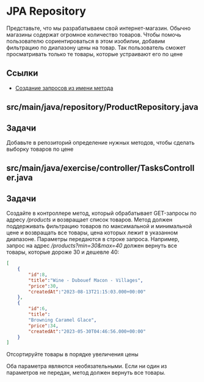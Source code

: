 # JPA Repository

Представьте, что мы разрабатываем свой интернет-магазин. Обычно магазины содержат огромное количество товаров. Чтобы помочь пользователю сориентироваться в этом изобилии, добавим фильтрацию по диапазону цены на товар. Так пользователь сможет просматривать только те товары, которые устраивают его по цене

## Ссылки

* [Создание запросов из имени метода](https://docs.spring.io/spring-data/jpa/docs/current/reference/html/#repositories.query-methods.query-creation)

## src/main/java/repository/ProductRepository.java

## Задачи

Добавьте в репозиторий определение нужных методов, чтобы сделать выборку товаров по цене

## src/main/java/exercise/controller/TasksController.java

## Задачи

Создайте в контроллере метод, который обрабатывает GET-запросы по адресу */products* и возвращает список товаров. Метод должен поддерживать фильтрацию товаров по максимальной и минимальной цене и возвращать все товары, цена которых лежит в указанном диапазоне. Параметры передаются в строке запроса. Например, запрос на адрес */products?min=30&max=40* должен вернуть все товары, которые дороже 30 и дешевле 40:

```json
[
    {
        "id":8,
        "title":"Wine - Dubouef Macon - Villages",
        "price":30,
        "createdAt":"2023-08-13T21:15:03.000+00:00"
    },
    {
        "id":6,
        "title":
        "Browning Caramel Glace",
        "price":34,
        "createdAt":"2023-05-30T04:46:56.000+00:00"
    }
]
```

Отсортируйте товары в порядке увеличения цены

Оба параметра являются необязательными. Если ни один из параметров не передан, метод должен вернуть все товары.
